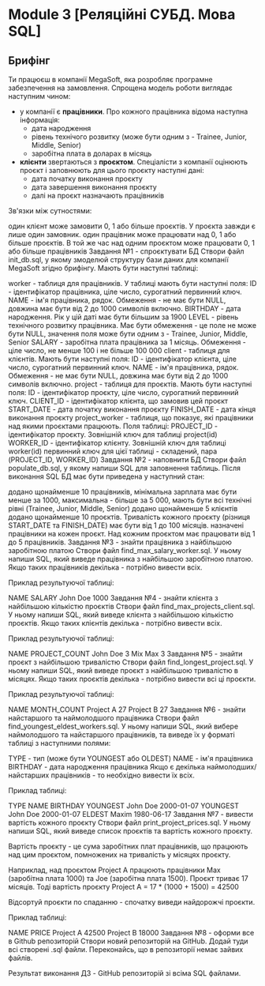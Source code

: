 # Module 3 [Реляційні СУБД. Мова SQL]

## Брифінг
Ти працюєш в компанії MegaSoft, яка розробляє програмне забезпечення на замовлення. Спрощена модель роботи виглядає наступним чином:

- у компанії є __працівники__. Про кожного працівника відома наступна інформація:
  - дата народження
  - рівень технічого розвитку (може бути одним з - Trainee, Junior, Middle, Senior)
  - заробітна плата в доларах в місяць
- __клієнти__ звертаються з __проєктом__. Спеціалісти з компанії оцінюють проєкт і заповнюють для цього проєкту наступні дані:
  - дата початку виконання проєкту
  - дата завершення виконання проєкту
  - далі на проєкт назначають працівників

Зв'язки між сутностями:

один клієнт може замовити 0, 1 або більше проєктів. У проєкта завжди є лише один замовник.
один працівник може працювати над 0, 1 або більше проєктів. В той же час над одним проєктом може працювати 0, 1 або більше працівників
Завдання №1 - спроєктувати БД
Створи файл init_db.sql, у якому змоделюй структуру бази даних для компанії MegaSoft згідно брифінгу. Мають бути наступні таблиці:

worker - таблиця для працівників. У таблиці мають бути наступні поля:
ID - ідентифікатор працівника, ціле число, сурогатний первинний ключ.
NAME - ім'я працівника, рядок. Обмеження - не має бути NULL, довжина має бути від 2 до 1000 символів включно.
BIRTHDAY - дата народження. Рік у цій даті має бути більшим за 1900
LEVEL - рівень технічного розвитку працівника. Має бути обмеження - це поле не може бути NULL, значення поля може бути одним з - Trainee, Junior, Middle, Senior
SALARY - заробітна плата працівника за 1 місяць. Обмеження - ціле число, не менше 100 і не більше 100 000
client - таблиця для клієнтів. Мають бути наступні поля:
ID - ідентифікатор клієнта, ціле число, сурогатний первинний ключ.
NAME - ім'я працівника, рядок. Обмеження - не має бути NULL, довжина має бути від 2 до 1000 символів включно.
project - таблиця для проєктів. Мають бути наступні поля:
ID - ідентифікатор проєкту, ціле число, сурогатний первинний ключ.
CLIENT_ID - ідентифікатор клієнта, що замовив цей проєкт
START_DATE - дата початку виконання проєкту
FINISH_DATE - дата кінця виконання проєкту
project_worker - таблиця, що показує, які працівники над якими проєктами працюють. Поля таблиці:
PROJECT_ID - ідентифікатор проєкту. Зовнішній ключ для таблиці project(id)
WORKER_ID - ідентифікатор клієнту. Зовнішній ключ для таблиці worker(id)
первинний ключ для цієї таблиці - складений, пара (PROJECT_ID, WORKER_ID)
Завдання №2 - наповнити БД
Створи файл populate_db.sql, у якому напиши SQL для заповнення таблиць. Після виконання SQL БД має бути приведена у наступний стан:

додано щонайменше 10 працівників, мінімальна зарплата має бути менше за 1000, максимальна - більше за 5 000, мають бути всі технічні рівні (Trainee, Junior, Middle, Senior)
додано щонайменше 5 клієнтів
додано щонайменше 10 проєктів. Тривалість кожного проєкту (різниця START_DATE та FINISH_DATE) має бути від 1 до 100 місяців.
назначені працівники на кожен проєкт. Над кожним проєктом має працювати від 1 до 5 працівників.
Завдання №3 - знайти працівника з найбільшою заробітною платою
Створи файл find_max_salary_worker.sql. У ньому напиши SQL, який виведе працівника з найбільшою заробітною платою. Якщо таких працівників декілька - потрібно вивести всіх.

Приклад результуючої таблиці:

NAME	SALARY
John Doe	1000
Завдання №4 - знайти клієнта з найбільшою кількістю проєктів
Створи файл find_max_projects_client.sql. У ньому напиши SQL, який виведе клієнта з найбільшою кількістю проєктів. Якщо таких клієнтів декілька - потрібно вивести всіх.

Приклад результуючої таблиці:

NAME	PROJECT_COUNT
John Doe	3
Mix Max	3
Завдання №5 - знайти проєкт з найбільшою тривалістю
Створи файл find_longest_project.sql. У ньому напиши SQL, який виведе проєкт з найбільшою тривалістю в місяцях. Якщо таких проєктів декілька - потрібно вивести всі ці проєкти.

Приклад результуючої таблиці:

NAME	MONTH_COUNT
Project A	27
Project B	27
Завдання №6 - знайти найстаршого та наймолодшого працівника
Створи файл find_youngest_eldest_workers.sql. У ньому напиши SQL, який вибере наймолодшого та найстаршого працівників, та виведе їх у форматі таблиці з наступними полями:

TYPE - тип (може бути YOUNGEST або OLDEST)
NAME - ім'я працівника
BIRTHDAY - дата народження працівника
Якщо є декілька наймолодших/найстарших працівників - то необхідно вивести їх всіх.

Приклад таблиці:

TYPE	NAME	BIRTHDAY
YOUNGEST	John Doe	2000-01-07
YOUNGEST	John Doe	2000-01-07
ELDEST	Maxim	1980-06-17
Завдання №7 - вивести вартість кожного проєкту
Створи файл print_project_prices.sql. У ньому напиши SQL, який виведе список проєктів та вартість кожного проєкту.

Вартість проєкту - це сума заробітних плат працівників, що працюють над цим проєктом, помножених на тривалість у місяцях проєкту.

Наприклад, над проєктом Project A працюють працівники Max (заробітна плата 1000) та Joe (заробітна плата 1500). Проєкт триває 17 місяців. Тоді вартість проєкту Project A = 17 * (1000 + 1500) = 42500

Відсортуй проєкти по спаданню - спочатку виведи найдорожчі проєкти.

Приклад таблиці:

NAME	PRICE
Project A	42500
Project B	18000
Завдання №8 - оформи все в Github репозиторій
Створи новий репозиторій на GitHub. Додай туди всі створені .sql файли. Переконайсь, що в репозиторії немає зайвих файлів.

Результат виконання ДЗ - GitHub репозиторій зі всіма SQL файлами.
